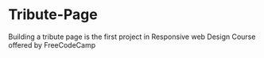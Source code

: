 # Tribute-Page 
 Building a tribute page is the first project in  Responsive web Design Course offered by FreeCodeCamp
